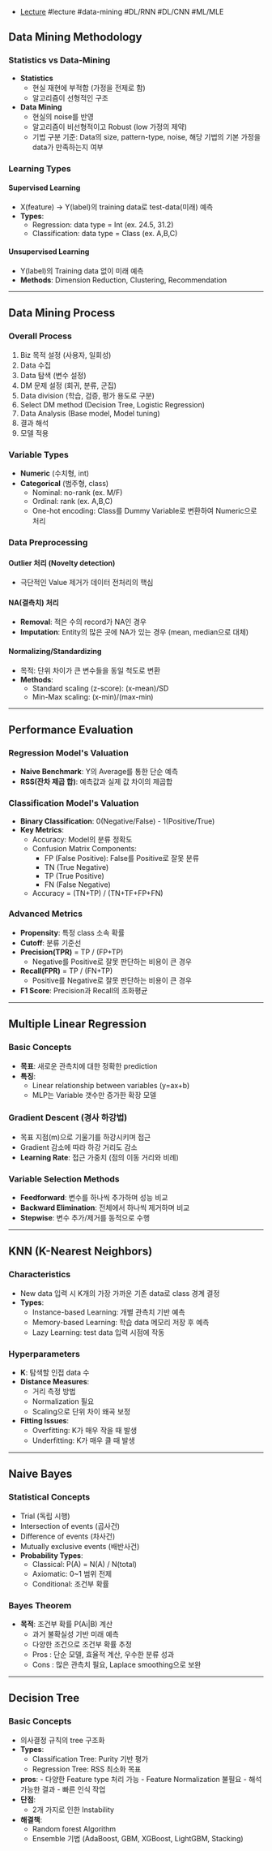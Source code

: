 - [Lecture](https://youtube.com/playlist?list=PLP37CSD8dyIZUftqc3ZFSaCyPe1ZepPXL&si=cYHWed5n1sYVhzJZ) #lecture #data-mining #DL/RNN #DL/CNN #ML/MLE
## Data Mining Methodology
### Statistics vs Data-Mining 
- **Statistics**
  - 현실 재현에 부적합 (가정을 전제로 함)
  - 알고리즘이 선형적인 구조
- **Data Mining**
  - 현실의 noise를 반영
  - 알고리즘이 비선형적이고 Robust (low 가정의 제약)
  - 기법 구분 기준: Data의 size, pattern-type, noise, 해당 기법의 기본 가정을 data가 만족하는지 여부

### Learning Types
#### Supervised Learning
- X(feature) -> Y(label)의 training data로 test-data(미래) 예측
- **Types**:
  - Regression: data type = Int (ex. 24.5, 31.2)
  - Classification: data type = Class (ex. A,B,C)

#### Unsupervised Learning
- Y(label)의 Training data 없이 미래 예측
- **Methods**: Dimension Reduction, Clustering, Recommendation

---

## Data Mining Process
### Overall Process
1. Biz 목적 설정 (사용자, 일회성)
2. Data 수집
3. Data 탐색 (변수 설정)
4. DM 문제 설정 (회귀, 분류, 군집)
5. Data division (학습, 검증, 평가 용도로 구분)
6. Select DM method (Decision Tree, Logistic Regression)
7. Data Analysis (Base model, Model tuning)
8. 결과 해석
9. 모델 적용

### Variable Types
- **Numeric** (수치형, int)
- **Categorical** (범주형, class)
  - Nominal: no-rank (ex. M/F)
  - Ordinal: rank (ex. A,B,C)
  - One-hot encoding: Class를 Dummy Variable로 변환하여 Numeric으로 처리

### Data Preprocessing
#### Outlier 처리 (Novelty detection)
- 극단적인 Value 제거가 데이터 전처리의 핵심

#### NA(결측치) 처리
- **Removal**: 적은 수의 record가 NA인 경우
- **Imputation**: Entity의 많은 곳에 NA가 있는 경우 (mean, median으로 대체)

#### Normalizing/Standardizing
- 목적: 단위 차이가 큰 변수들을 동일 척도로 변환
- **Methods**:
  - Standard scaling (z-score): (x-mean)/SD
  - Min-Max scaling: (x-min)/(max-min)

---
## Performance Evaluation
### Regression Model's Valuation
- **Naive Benchmark**: Y의 Average를 통한 단순 예측
- **RSS(잔차 제곱 합)**: 예측값과 실제 값 차이의 제곱합

### Classification Model's Valuation
- **Binary Classification**: 0(Negative/False) - 1(Positive/True)
- **Key Metrics**:
  - Accuracy: Model의 분류 정확도
  - Confusion Matrix Components:
    - FP (False Positive): False를 Positive로 잘못 분류
    - TN (True Negative)
    - TP (True Positive)
    - FN (False Negative)
  - Accuracy = (TN+TP) / (TN+TF+FP+FN)

### Advanced Metrics
- **Propensity**: 특정 class 소속 확률
- **Cutoff**: 분류 기준선
- **Precision(TPR)** = TP / (FP+TP)
  - Negative를 Positive로 잘못 판단하는 비용이 큰 경우
- **Recall(FPR)** = TP / (FN+TP)
  - Positive를 Negative로 잘못 판단하는 비용이 큰 경우
- **F1 Score**: Precision과 Recall의 조화평균

---
## Multiple Linear Regression
### Basic Concepts
- **목표**: 새로운 관측치에 대한 정확한 prediction
- **특징**: 
  - Linear relationship between variables (y=ax+b)
  - MLP는 Variable 갯수만 증가한 확장 모델

### Gradient Descent (경사 하강법)
- 목표 지점(m)으로 기울기를 하강시키며 접근
- Gradient 감소에 따라 하강 거리도 감소
- **Learning Rate**: 접근 가중치 (점의 이동 거리와 비례)

### Variable Selection Methods
- **Feedforward**: 변수를 하나씩 추가하며 성능 비교
- **Backward Elimination**: 전체에서 하나씩 제거하며 비교
- **Stepwise**: 변수 추가/제거를 동적으로 수행

---
## KNN (K-Nearest Neighbors)
### Characteristics
- New data 입력 시 K개의 가장 가까운 기존 data로 class 경계 결정
- **Types**:
  - Instance-based Learning: 개별 관측치 기반 예측
  - Memory-based Learning: 학습 data 메모리 저장 후 예측
  - Lazy Learning: test data 입력 시점에 작동

### Hyperparameters
- **K**: 탐색할 인접 data 수
- **Distance Measures**: 
  - 거리 측정 방법
  - Normalization 필요
  - Scaling으로 단위 차이 왜곡 보정
- **Fitting Issues**:
  - Overfitting: K가 매우 작을 때 발생
  - Underfitting: K가 매우 클 때 발생

---
## Naive Bayes
### Statistical Concepts
- Trial (독립 시행)
- Intersection of events (곱사건)
- Difference of events (차사건)
- Mutually exclusive events (배반사건)
- **Probability Types**:
  - Classical: P(A) = N(A) / N(total)
  - Axiomatic: 0~1 범위 전제
  - Conditional: 조건부 확률

### Bayes Theorem
- **목적**: 조건부 확률 P(Ai|B) 계산
  - 과거 불확실성 기반 미래 예측
  - 다양한 조건으로 조건부 확률 추정
  - Pros : 단순 모델, 효율적 계산, 우수한 분류 성과
  - Cons : 많은 관측치 필요, Laplace smoothing으로 보완

---
## Decision Tree
### Basic Concepts
- 의사결정 규칙의 tree 구조화
- **Types**:
  - Classification Tree: Purity 기반 평가
  - Regression Tree: RSS 최소화 목표
- **pros**:
	  -  다양한 Feature type 처리 가능
	  - Feature Normalization 불필요
	  - 해석 가능한 결과
	  - 빠른 인식 작업
- **단점**:
	- 2개 가지로 인한 Instability
- **해결책**: 
  - Random forest Algorithm
  - Ensemble 기법 (AdaBoost, GBM, XGBoost, LightGBM, Stacking)